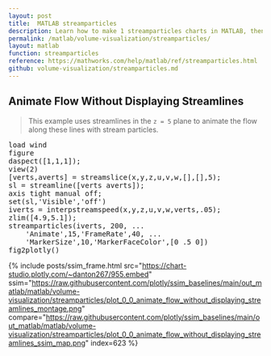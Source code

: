 ```yaml
---
layout: post
title:  MATLAB streamparticles
description: Learn how to make 1 streamparticles charts in MATLAB, then publish them to the Web with Plotly.
permalink: /matlab/volume-visualization/streamparticles/
layout: matlab
function: streamparticles
reference: https://mathworks.com/help/matlab/ref/streamparticles.html
github: volume-visualization/streamparticles.md
---
```


## Animate Flow Without Displaying Streamlines

> This example uses streamlines in the `z = 5` plane to animate the flow along these lines with stream particles.

<pre class="mcode">load wind
figure
daspect([1,1,1]); 
view(2)
[verts,averts] = streamslice(x,y,z,u,v,w,[],[],5); 
sl = streamline([verts averts]);
axis tight manual off;
set(sl,'Visible','off')
iverts = interpstreamspeed(x,y,z,u,v,w,verts,.05);
zlim([4.9,5.1]);
streamparticles(iverts, 200, ...
    'Animate',15,'FrameRate',40, ...
    'MarkerSize',10,'MarkerFaceColor',[0 .5 0])
fig2plotly()</pre>
{% include posts/ssim_frame.html 
  src="https://chart-studio.plotly.com/~danton267/955.embed" 
  ssim="https://raw.githubusercontent.com/plotly/ssim_baselines/main/out_matlab/matlab/volume-visualization/streamparticles/plot_0_0_animate_flow_without_displaying_streamlines_montage.png" 
  compare="https://raw.githubusercontent.com/plotly/ssim_baselines/main/out_matlab/matlab/volume-visualization/streamparticles/plot_0_0_animate_flow_without_displaying_streamlines_ssim_map.png" 
  index=623
%}



<!--------------------- EXAMPLE BREAK ------------------------->

